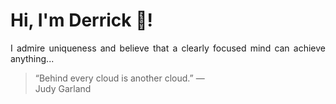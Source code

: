 # Hi, I'm Derrick 👋!
<p align="justify">I admire uniqueness and believe that a clearly focused mind can achieve anything...</p> 
<!-- #quote-start -->
<blockquote>&ldquo;Behind every cloud is another cloud.&rdquo; &mdash; <footer>Judy Garland</footer></blockquote>
<!-- #quote-end -->

